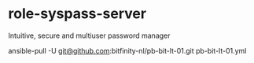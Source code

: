 # role-syspass-server
Intuitive, secure and multiuser password manager

ansible-pull -U git@github.com:bitfinity-nl/pb-bit-lt-01.git pb-bit-lt-01.yml
